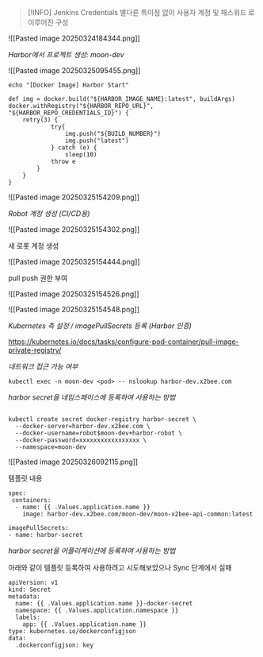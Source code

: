 > [!INFO] Jenkins Credentials
> 별다른 특이점 없이 사용자 계정 및 패스워드 로 이루어진 구성

![[Pasted image 20250324184344.png]]

*Harbor에서 프로젝트 생성: moon-dev*

![[Pasted image 20250325095455.png]]

```
echo "[Docker Image] Harbor Start"

def img = docker.build("${HARBOR_IMAGE_NAME}:latest", buildArgs)
docker.withRegistry("${HARBOR_REPO_URL}", "${HARBOR_REPO_CREDENTIALS_ID}") {
	retry(3) {
			try{
				img.push("${BUILD_NUMBER}")
				img.push("latest")
			} catch (e) {
				sleep(10)
			throw e
		}
	}
}
```

![[Pasted image 20250325154209.png]]

*Robot 계정 생성 (CI/CD용)*

![[Pasted image 20250325154302.png]]

새 로롯 계정 생성

![[Pasted image 20250325154444.png]]

pull push 권한 부여

![[Pasted image 20250325154526.png]]

![[Pasted image 20250325154548.png]]

*Kubernetes 측 설정 / imagePullSecrets 등록 (Harbor 인증)*

https://kubernetes.io/docs/tasks/configure-pod-container/pull-image-private-registry/

*네트워크 접근 가능 여부*
```
kubectl exec -n moon-dev <pod> -- nslookup harbor-dev.x2bee.com
```

*harbor secret을 네임스페이스에 등록하여 사용하는 방법*

```

kubectl create secret docker-registry harbor-secret \
  --docker-server=harbor-dev.x2bee.com \
  --docker-username=robot$moon-dev+harbor-robot \
  --docker-password=xxxxxxxxxxxxxxxxx \
  --namespace=moon-dev
```

![[Pasted image 20250326092115.png]]

템플릿 내용

```
spec:
 containers:
  - name: {{ .Values.application.name }}
    image: harbor-dev.x2bee.com/moon-dev/moon-x2bee-api-common:latest

imagePullSecrets:
- name: harbor-secret
```

*harbor secret을 어플리케이션에 등록하여 사용하는 방법*

아래와 같이 템플릿 등록하여 사용하려고 시도해보았으나 Sync 단계에서 실패

```
apiVersion: v1
kind: Secret
metadata:
  name: {{ .Values.application.name }}-docker-secret
  namespace: {{ .Values.application.namespace }}
  labels:
    app: {{ .Values.application.name }}
type: kubernetes.io/dockerconfigjson
data:
  .dockerconfigjson: key
```

